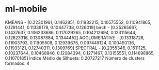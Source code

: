 # ml-mobile
KMEANS - [0.22301961, 0.1462851, 0.11932215, 0.10575552, 0.110941865, 0.1291441, 0.11339179, 0.10447738, 0.126019]
birch - [0.25265667, 0.1437637, 0.106233686, 0.117029265, 0.104212694, 0.123115644, 0.12823316, 0.13087884, 0.1344452]
AGGLOMERATIVE - [0.13318728, 0.11903793, 0.11905508, 0.12939678, 0.097449124, 0.100450136, 0.11933121, 0.12740311, 0.1309769]
SPECTRAL - [0.2355346, 0.1511125, 0.10237644, 0.10468946, 0.12084394, 0.1271467, 0.13155551, 0.114698865, 0.11070185]
Índice Médio de Silhueta: 0.20727217
Número de clusters formados: 4

